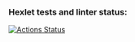 ### Hexlet tests and linter status:
[![Actions Status](https://github.com/bushnastyaa/js-oop-project-62/workflows/hexlet-check/badge.svg)](https://github.com/bushnastyaa/js-oop-project-62/actions)